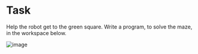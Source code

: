 # Task
Help the robot get to the green square.
Write a program, to solve the maze, in the workspace below.

![image](https://user-images.githubusercontent.com/81907539/168551309-cf82d920-d891-41a9-85ca-91e64f7ae550.png)
